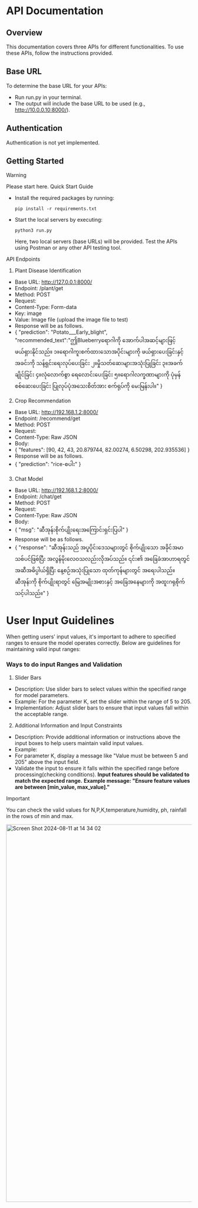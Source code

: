 # API Documentation
## Overview
This documentation covers three APIs for different functionalities. To use these APIs, follow the instructions provided.

## Base URL
To determine the base URL for your APIs:
- Run run.py in your terminal.
- The output will include the base URL to be used (e.g., http://10.0.0.10:8000/).

## Authentication
Authentication is not yet implemented.

## Getting Started
> [!WARNING]
> Please start here.
Quick Start Guide
- Install the required packages by running:
  ```
  pip install -r requirements.txt
  ```
- Start the local servers by executing:
  ```
  python3 run.py
  ```
  Here, two local servers (base URLs) will be provided. Test the APIs using Postman or any other API testing tool.

API Endpoints
1. Plant Disease Identification
- Base URL: http://127.0.0.1:8000/
- Endpoint: /plant/get
- Method: POST
- Request:
- Content-Type: Form-data
- Key: image
- Value: Image file (upload the image file to test)
- Response will be as follows.
- {
      "prediction": "Potato___Early_blight",
      "recommended_text":"ဤBlueberryရောဂါကို အောက်ပါအဆင့်များဖြင့် ဖယ်ရှားနိုင်သည်။
          ၁။ရောဂါကူးစက်ထားသောအပိုင်းများကို ဖယ်ရှားပေးခြင်းနှင့် အခင်းကို သန့်ရှင်းရေးလုပ်ပေးခြင်း
          ၂။မှိုသတ်ဆေးများအသုံးပြုခြင်း
          ၃။အခက်ချိုင်ခြင်း
          ၄။လုံလောက်စွာ ရေလောင်းပေးခြင်း
          ၅။ရောဂါလက္ခဏာများကို ပုံမှန် စစ်ဆေးပေးခြင်း
          ပြုလုပ်ပုံအသေးစိတ်အား စက်ရုပ်ကို မေးမြန်းပါ။"
  }
  
2. Crop Recommendation
- Base URL: http://192.168.1.2:8000/
- Endpoint: /recommend/get
- Method: POST
- Request:
- Content-Type: Raw JSON
- Body:
- {
      "features": [90, 42, 43, 20.879744, 82.00274, 6.50298, 202.935536]
  }
- Response will be as follows.
- {
    "prediction": "rice-စပါး"
  }
3. Chat Model
- Base URL: http://192.168.1.2:8000/
- Endpoint: /chat/get
- Method: POST
- Request:
- Content-Type: Raw JSON
- Body:
- {
  "msg": "ဆီအုန်းစိုက်ပျိုးရေးအကြောင်းရှင်းပြပါ"
  }
- Response will be as follows.
- {
    "response": "ဆီအုန်းသည် အပူပိုင်းဒေသများတွင် စိုက်ပျိုးသော အခိုင်အမာသစ်ပင်ဖြစ်ပြီး အလွန်မိုးလေဝသလည်းလိုအပ်သည်။ ၎င်း၏ အခြေခံအာဟာရတွင် အဆီအဓိပ္ပါယ်ရှိပြီး နေ့စဉ်အသုံးပြုသော ထုတ်ကုန်များတွင် အရေးပါသည်။ ဆီအုန်းကို စိုက်ပျိုးရာတွင် မြေအမျိုးအစားနှင့် အခြေအနေများကို အထူးဂရုစိုက်သင့်ပါသည်။"
  }

# User Input Guidelines
When getting users' input values, it's important to adhere to specified ranges to ensure the model operates correctly. Below are guidelines for maintaining valid input ranges:

### Ways to do input Ranges and Validation
1. Slider Bars
- Description: Use slider bars to select values within the specified range for model parameters.
- Example: For the parameter K, set the slider within the range of 5 to 205.
- Implementation: Adjust slider bars to ensure that input values fall within the acceptable range.
2. Additional Information and Input Constraints
- Description: Provide additional information or instructions above the input boxes to help users maintain valid input values.
- Example:
- For parameter K, display a message like "Value must be between 5 and 205" above the input field.
- Validate the input to ensure it falls within the specified range before processing(checking conditions).
**Input features should be validated to match the expected range.**
**Example message: "Ensure feature values are between [min_value, max_value]."**
> [!IMPORTANT]
> You can check the valid values for N,P,K,temperature,humidity, ph, rainfall in the rows of min and max. 
<img width="1024" alt="Screen Shot 2024-08-11 at 14 34 02" src="https://github.com/user-attachments/assets/02d5584b-26b7-49b8-b71a-7775fc082bab">
